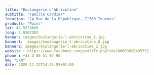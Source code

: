 ```yaml
---
title: "Boulangerie L'Abricotine"
subtitle: "Famille Cordier"
location: "14 Rue de la République, 71700 Tournus"
products: "Pains"
lat: 46.5573696
long: 4.9102383
banner: images/boulangerie-l-abricotine_1.jpg
banner1:  images/boulangerie-l-abricotine_0.jpg
banner2: images/boulangerie-l-abricotine_2.jpg
website : https://www.facebook.com/profile.php?id=100063620495752
phone : +33 3 85 51 04 90
km: "5km"
date: 2020-11-22T14:25:59+01:00
---
```


